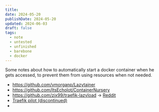 ```yaml
---
title: 
date: 2024-05-20
publishDate: 2024-05-20
updated: 2024-06-03
draft: false
tags:
  - note
  - untested
  - unfinished
  - barebone
  - docker
---
```

 
Some notes about how to automatically start a docker container when he gets accessed, to prevent them from using resources when not needed.

- https://github.com/vmorganp/Lazytainer
- https://github.com/ItsEcholot/ContainerNursery
- https://github.com/zix99/traefik-lazyload -> [Reddit](https://www.reddit.com/r/selfhosted/comments/145l3e7/i_wrote_a_small_appdocker_image_to_automatically/)
- [Traefik pilot (discontinued)](https://pilot.traefik.io/plugins/605afbdba5f67ab9a1b0e53a/containers-on-demand)
- 